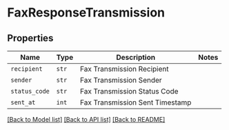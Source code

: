 # FaxResponseTransmission



## Properties
Name | Type | Description | Notes
------------ | ------------- | ------------- | -------------
| `recipient` | ```str``` |  Fax Transmission Recipient  |  |
| `sender` | ```str``` |  Fax Transmission Sender  |  |
| `status_code` | ```str``` |  Fax Transmission Status Code  |  |
| `sent_at` | ```int``` |  Fax Transmission Sent Timestamp  |  |

[[Back to Model list]](../README.md#documentation-for-models) [[Back to API list]](../README.md#documentation-for-api-endpoints) [[Back to README]](../README.md)

